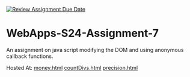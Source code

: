[![Review Assignment Due Date](https://classroom.github.com/assets/deadline-readme-button-24ddc0f5d75046c5622901739e7c5dd533143b0c8e959d652212380cedb1ea36.svg)](https://classroom.github.com/a/cdqffI9o)
# WebApps-S24-Assignment-7
An assignment on java script modifying the DOM and using anonymous callback functions.


Hosted At: [money.html](https://44-563-web-apps-s24.github.io/44563-webapps-s24-assignment7-lukevaughn20/money.html)
[countDivs.html](https://44-563-web-apps-s24.github.io/44563-webapps-s24-assignment7-lukevaughn20/countDivs.html)
[precision.html](https://44-563-web-apps-s24.github.io/44563-webapps-s24-assignment7-lukevaughn20/precision.html)
